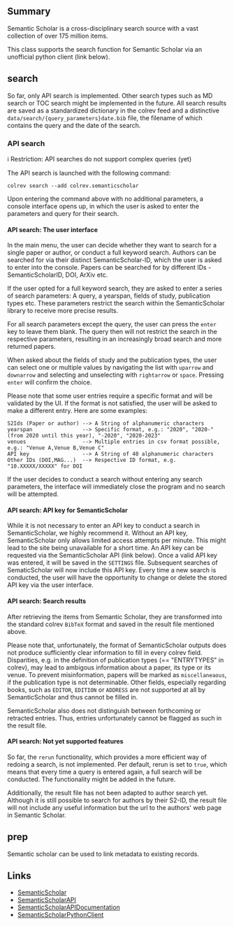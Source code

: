 ## Summary

Semantic Scholar is a cross-disciplinary search source with a vast collection of over 175 million items.

This class supports the search function for Semantic Scholar via an unofficial python client (link below).


## search

So far, only API search is implemented. Other search types such as MD search or TOC search might be implemented in the future. All search results are saved as a standardized dictionary in the colrev feed and a distinctive `data/search/{query_parameters}date.bib` file, the filename of which contains the query and the date of the search.

### API search

ℹ️ Restriction: API searches do not support complex queries (yet)

The API search is launched with the following command:

```
colrev search --add colrev.semanticscholar
```

Upon entering the command above with no additional parameters, a console interface opens up, in which the user is asked to enter the parameters and query for their search.

#### API search: The user interface

In the main menu, the user can decide whether they want to search for a single paper or author, or conduct a full keyword search. Authors can be searched for via their distinct SemanticScholar-ID, which the user is asked to enter into the console. Papers can be searched for by different IDs - SemanticScholarID, DOI, ArXiv etc.

If the user opted for a full keyword search, they are asked to enter a series of search parameters: A query, a yearspan, fields of study, publication types etc. These parameters restrict the search within the SemanticScholar library to receive more precise results.

For all search parameters except the query, the user can press the `enter` key to leave them blank. The query then will not restrict the search in the respective parameters, resulting in an increasingly broad search and more returned papers.

When asked about the fields of study and the publication types, the user can select one or multiple values by navigating the list with `uparrow` and `downarrow` and selecting and unselecting with `rightarrow` or `space`. Pressing `enter` will confirm the choice.

Please note that some user entries require a specific format and will be validated by the UI. If the format is not satisfied, the user will be asked to make a different entry. Here are some examples:

```
S2Ids (Paper or author) --> A String of alphanumeric characters
yearspan                --> Specific format, e.g.: "2020", "2020-" (from 2020 until this year), "-2020", "2020-2023"
venues                  --> Multiple entries in csv format possible, e.g.: "Venue A,Venue B,Venue C"
API key                 --> A String of 40 alphanumeric characters
Other IDs (DOI,MAG...)  --> Respective ID format, e.g. "10.XXXXX/XXXXX" for DOI
```

If the user decides to conduct a search without entering any search parameters, the interface will immediately close the program and no search will be attempted.

#### API search: API key for SemanticScholar

While it is not necessary to enter an API key to conduct a search in SemanticScholar, we highly recommend it. Without an API key, SemanticScholar only allows limited access attempts per minute. This might lead to the site being unavailable for a short time. An API key can be requested via the SemanticScholar API (link below). Once a valid API key was entered, it will be saved in the `SETTINGS` file. Subsequent searches of SematicScholar will now include this API key. Every time a new search is conducted, the user will have the opportunity to change or delete the stored API key via the user interface.

#### API search: Search results

After retrieving the items from Semantic Scholar, they are transformed into the standard colrev `BibTeX` format and saved in the result file mentioned above.

Please note that, unfortunately, the format of SemanticScholar outputs does not produce sufficiently clear information to fill in every colrev field. Disparities, e.g. in the definition of publication types (== "ENTRYTYPES" in colrev), may lead to ambigous information about a paper, its type or its venue. To prevent misinformation, papers will be marked as `miscellaneaous`, if the publication type is not determinable. Other fields, especially regarding books, such as `EDITOR`, `EDITION` or `ADDRESS` are not supported at all by SemanticScholar and thus cannot be filled in.

SemanticScholar also does not distinguish between forthcoming or retracted entries. Thus, entries unfortunately cannot be flagged as such in the result file.

#### API search: Not yet supported features

So far, the `rerun` functionality, which provides a more efficient way of redoing a search, is not implemented. Per default, rerun is set to `true`, which means that every time a query is entered again, a full search will be conducted. The functionality might be added in the future.

Additionally, the result file has not been adapted to author search yet. Although it is still possible to search for authors by their S2-ID, the result file will not include any useful information but the url to the authors' web page in Semantic Scholar.

## prep

Semantic scholar can be used to link metadata to existing records.

## Links

- [SemanticScholar](https://www.semanticscholar.org)
- [SemanticScholarAPI](https://www.semanticscholar.org/product/api/tutorial#searching-and-retrieving-paper-details)
- [SemanticScholarAPIDocumentation](https://api.semanticscholar.org/api-docs/)
- [SemanticScholarPythonClient](https://github.com/danielnsilva/semanticscholar)
